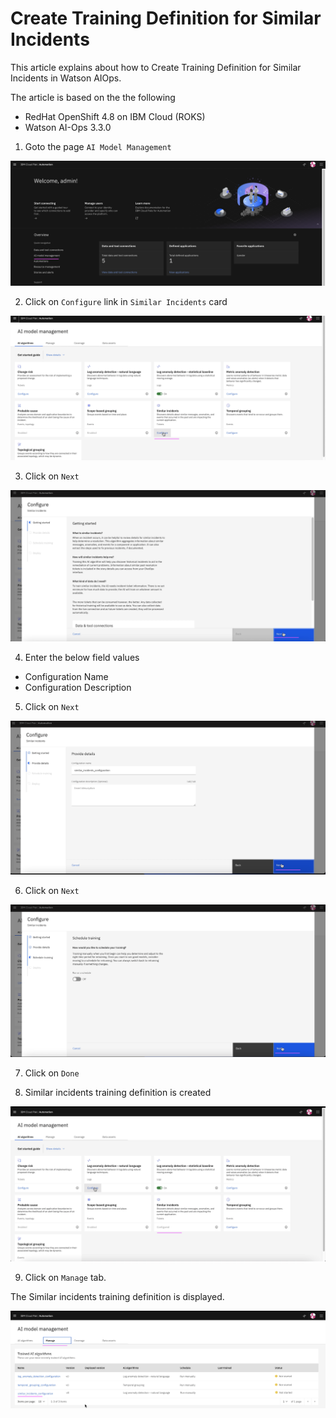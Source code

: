# Create Training Definition for Similar Incidents

This article explains about how to Create Training Definition for Similar Incidents in Watson AIOps.

The article is based on the the following

- RedHat OpenShift 4.8 on IBM Cloud (ROKS)
- Watson AI-Ops 3.3.0


1. Goto the page `AI Model Management`

<img src="images/image-00001.png">

2. Click on `Configure` link in `Similar Incidents` card

![ServiceNow](./images/image-00002.png)

3. Click on `Next`

![ServiceNow](./images/image-00003.png)

4. Enter the below field values

- Configuration Name 
- Configuration Description 

5. Click on `Next` 

![ServiceNow](./images/image-00004.png)

6. Click on `Next` 

![ServiceNow](./images/image-00005.png)

7. Click on `Done` 

8. Similar incidents training definition is created

![ServiceNow](./images/image-00006.png)

9. Click on `Manage` tab.

The Similar incidents  training definition is displayed.

![ServiceNow](./images/image-00007.png)
